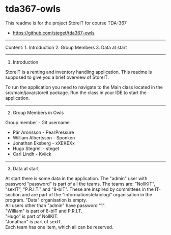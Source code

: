 # tda367-owls
This readme is for the project StoreIT for course TDA-367
- https://github.com/steget/tda367-owls

_____________________________________________________________________________________

Content:
    1. Introduction
    2. Group Members
    3. Data at start

_____________________________________________________________________________________

1. Introduction

StoreIT is a renting and inventory handling application. This readme is supposed to give
you a brief overview of StoreIT.

To run the application you need to navigate to the Main class located in the
src/main/java/storeit package. Run the class in your IDE to start the application.

_____________________________________________________________________________________

2. Group Members in Owls

Group member - Git username

- Pär Aronsson        -     PearPressure
- William Albertsson  -     Sponken
- Jonathan Eksberg    -     xXEKEXx
- Hugo Stegrell       -     steget
- Carl Lindh          -     Kviick

______________________________________________________________________________________

3. Data at start

At start there is some data in the application. The "admin" user with password "password"
is part of all the teams. The teams are: "NollKIT", "sexIT", "P.R.I.T." and "8-bIT". These are inspired by
committees in the IT-section and are part of the "Informationsteknologi" organisation in
the program. "Data" organisation is empty.\
All users other than "admin" have password "1".\
"William" is part of 8-bIT and P.R.I.T.\
"Hugo" is part of NollKIT.\
"Jonathan" is part of sexIT.\
Each team has one item, which all can be reserved.